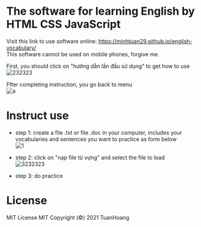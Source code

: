 
# The software for learning English by HTML CSS JavaScript  
Visit this link to use software online: https://minhtuan29.github.io/english-vocabulary/  
This software cannot be used on mobile phones, forgive me.  
  
First, you should click on "hướng dẫn lần đầu sử dụng" to get how to use  
![232323](https://user-images.githubusercontent.com/86332370/146686750-2c29e8cb-3457-4b6d-98c0-f46506da4ccc.PNG)  

Ffter completing instruction, you go back to menu  
![a](https://user-images.githubusercontent.com/86332370/146687293-790fb389-3dd1-449c-8597-952c7bdadc18.png)  

# Instruct use
- step 1: create a file .txt or file .doc in your computer, includes your vocabularies and sentences you want to practice as form below  
![1](https://user-images.githubusercontent.com/86332370/146686650-0a4cad7b-eab2-43a7-b141-a7dc922276b9.PNG)  

- step 2: click on "nạp file từ vựng" and select the file to load  
![3232323](https://user-images.githubusercontent.com/86332370/146686530-d77f5808-d9c2-488e-9e71-c24f6e9347f0.PNG)  

- step 3: do practice  

# License
 MIT License
MIT Copyright (©) 2021 TuanHoang 
